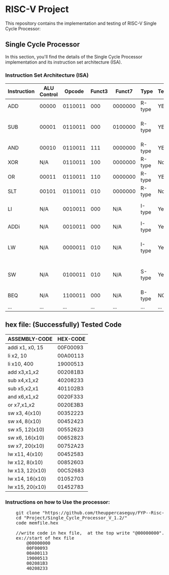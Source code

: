 # RISC-V Project

This repository contains the implementation and testing of RISC-V Single Cycle Processor:

## Single Cycle Processor

In this section, you'll find the details of the Single Cycle Processor implementation and its instruction set architecture (ISA).

### Instruction Set Architecture (ISA)

| Instruction | ALU Control | Opcode | Funct3 | Funct7 | Type   | Tested | Test Cases                   |
|-------------|--------|--------|--------|--------|--------|--------|-------------------------------    |
| ADD         | 00000 | 0110011 | 000    | 0000000| R-type | YES    | add x3,x1,x2                      |
| SUB         | 00001 | 0110011 | 000    | 0100000| R-type | YES    | sub x4,x1,x2 <br>sub x5,x2,x1     |
| AND         | 00010 | 0110011 | 111    | 0000000| R-type | YES    | and x6,x1,x2                      |
| XOR         | N/A   | 0110011 | 100    | 0000000| R-type | No     | N/A                               |
| OR          | 00011 | 0110011 | 110    | 0000000| R-type | YES    | or x7,x1,x2                       |
| SLT         | 00101 | 0110011 | 010    | 0000000| R-type | No     | N/A                               |
| LI          |  N/A  | 0010011 | 000    | N/A    | I-type | Yes    | li x2, 10 <br>li x10, 400         |
| ADDi        |  N/A  | 0010011 | 000    | N/A    | I-type | Yes    | addi x1, x0, 15                   |
| LW          |  N/A  | 0000011 | 010    | N/A    | I-type | Yes    | lw x11,  4(x10)<br>lw x12,  8(x10)|
| SW          |  N/A  | 0100011 | 010    | N/A    | S-type | Yes    | sw x3,  4(x10)<br>sw x4,  8(x10)  |
| BEQ         |  N/A  | 1100011 | 000    | N/A    | B-type | NO     | N/A                               |
| ...         |  ...  | ...     | ...    | ...    | ...    | ...    | N/A                               |


## hex file: (Successfully) Tested Code
| ASSEMBLY-CODE | HEX-CODE |
|-------------------|---------------|
|addi x1, x0, 15    |   00F00093    |
|li x2, 10          |   00A00113    |
|li x10, 400        |   19000513    |
|add x3,x1,x2       |   002081B3    |
|sub x4,x1,x2       |   40208233    |
|sub x5,x2,x1       |   401102B3    |
|and x6,x1,x2       |   0020F333    |
|or x7,x1,x2        |   0020E3B3    |
|sw x3,  4(x10)     |   00352223    |
|sw x4,  8(x10)     |   00452423    |
|sw x5,  12(x10)    |   00552623    |
|sw x6,  16(x10)    |   00652823    |
|sw x7,  20(x10)    |   00752A23    |
|lw x11,  4(x10)    |   00452583    |
|lw x12,  8(x10)    |   00852603    |
|lw x13,  12(x10)   |   00C52683    |
|lw x14,  16(x10)   |   01052703    |
|lw x15,  20(x10)   |   01452783    |

### Instructions on how to Use the processor:

<pre>
    git clone "https://github.com/theuppercaseguy/FYP--Risc-V-32-bit-Matrix-Mac"
    cd "Project/Single_Cycle_Processor_V_1.2/"
    code memfile.hex
    
    //write code in hex file,  at the top write "@00000000".
    ex://start of hex file
        @00000000
        00F00093
        00A00113
        19000513
        002081B3
        40208233
</pre>

